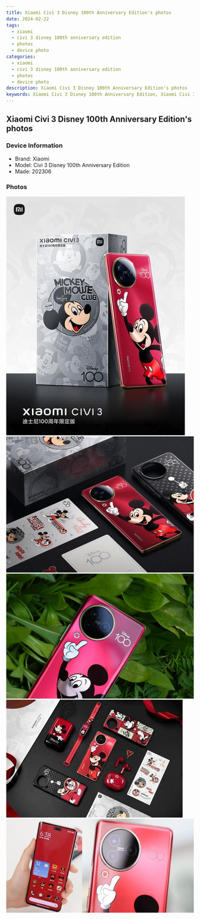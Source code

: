 ```yaml
---
title: Xiaomi Civi 3 Disney 100th Anniversary Edition's photos
date: 2024-02-22
tags: 
  - xiaomi
  - civi 3 disney 100th anniversary edition
  - photos
  - device photo
categories: 
  - xiaomi
  - civi 3 disney 100th anniversary edition
  - photos
  - device photo
description: Xiaomi Civi 3 Disney 100th Anniversary Edition's photos
keywords: Xiaomi Civi 3 Disney 100th Anniversary Edition, Xiaomi Civi 3 Disney 100th Anniversary Edition photos, Xiaomi Civi 3 Disney 100th Anniversary Edition device photo
---
```


## Xiaomi Civi 3 Disney 100th Anniversary Edition's photos

### Device Information

- Brand: Xiaomi
- Model: Civi 3 Disney 100th Anniversary Edition
- Made: 202306

### Photos

![/images/best-assets/devices/xiaomi/xiaomi-civi-3-disney-100th-anniversary-edition/1.jpg](/images/best-assets/devices/xiaomi/xiaomi-civi-3-disney-100th-anniversary-edition/1.jpg)
![/images/best-assets/devices/xiaomi/xiaomi-civi-3-disney-100th-anniversary-edition/2.jpg](/images/best-assets/devices/xiaomi/xiaomi-civi-3-disney-100th-anniversary-edition/2.jpg)
![/images/best-assets/devices/xiaomi/xiaomi-civi-3-disney-100th-anniversary-edition/3.jpg](/images/best-assets/devices/xiaomi/xiaomi-civi-3-disney-100th-anniversary-edition/3.jpg)
![/images/best-assets/devices/xiaomi/xiaomi-civi-3-disney-100th-anniversary-edition/4.jpg](/images/best-assets/devices/xiaomi/xiaomi-civi-3-disney-100th-anniversary-edition/4.jpg)
![/images/best-assets/devices/xiaomi/xiaomi-civi-3-disney-100th-anniversary-edition/5.jpg](/images/best-assets/devices/xiaomi/xiaomi-civi-3-disney-100th-anniversary-edition/5.jpg)
